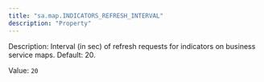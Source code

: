 ```yaml
---
title: "sa.map.INDICATORS_REFRESH_INTERVAL"
description: "Property"
---
```


Description: Interval (in sec) of refresh requests for indicators on business service maps. Default: 20. 

Value: `20`